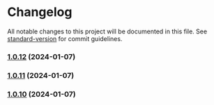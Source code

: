 # Changelog

All notable changes to this project will be documented in this file. See [standard-version](https://github.com/conventional-changelog/standard-version) for commit guidelines.

### [1.0.12](https://github.com/MithunKarthick/docsify-generate-sidebar/compare/v1.0.11...v1.0.12) (2024-01-07)

### [1.0.11](https://github.com/MithunKarthick/docsify-generate-sidebar/compare/v1.0.10...v1.0.11) (2024-01-07)

### [1.0.10](https://github.com/MithunKarthick/docsify-generate-sidebar/compare/v1.0.6...v1.0.10) (2024-01-07)
